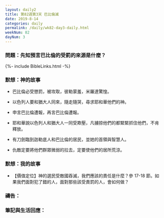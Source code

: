 ```yaml
---
layout: daily2
title: 第82週第3天 巴比倫滅
date: 2019-8-14
categories: daily
permalink: /daily/wk82-day3-daily.html
weekNum: 82
dayNum: 3
---
```


### 問題：先知預言巴比倫的受罰的來源是什麼？

{%- include BibleLinks.html -%}

### 默想：神的故事
+ 巴比倫必受懲罰，被攻取，彼勒蒙羞，米羅達驚惶。

+ 以色列人要和猶大人同來，隨走隨哭，尋求耶和華他們的神。

+ 申言巴比倫遭報，再言巴比倫遭報。

+ 耶和華說以色列人和猶大人一同受欺壓，凡擄掠他們的都緊緊抓住他們，不肯釋放。

+ 有刀劍臨到迦勒底人和巴比倫的居民，並她的首領與智慧人。

+ 仇敵定要將他們群眾微弱的拉去，定要使他們的居所荒涼。


### 默想：我的故事
+ 【價值定位】神的選民受敵國吞滅，我們應該的責任是什麼？參 17-18 節。如果我們面對犯了錯的人，面對那些該受責罰的人，會如何做？


### 禱告：

### 筆記與生活回應：


